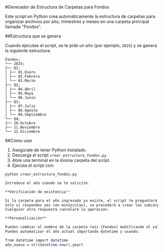 #Generador de Estructura de Carpetas para Fondos

Este script en Python crea automáticamente la estructura de carpetas para organizar archivos por año, trimestres y meses en una carpeta principal llamada "Fondos".

##Estructura que se genera

Cuando ejecutas el script, se te pide un año (por ejemplo, `2025`) y se genera la siguiente estructura:

```
Fondos;
└── 2025;
├── Q1;
│ ├── 01.Enero
│ ├── 02.Febrero
│ └── 03.Marzo
├── Q2;
│ ├── 04.Abril
│ ├── 05.Mayo
│ └── 06.Junio
├── Q3;
│ ├── 07.Julio
│ ├── 08.Agosto
│ └── 09.Septiembre
└── Q4;
├── 10.Octubre
├── 11.Noviembre
└── 12.Diciembre
```

##Cómo usar

1. Asegúrate de tener Python instalado.
2. Descarga el script `crear_estructura_fondos.py`.
3. Abre una terminal en la misma carpeta del script.
4. Ejecuta el script con:

```bash
python crear_estructura_fondos.py

Introduce el año cuando se te solicite.

**Verificación de existencia**

Si la carpeta para el año ingresado ya existe, el script te preguntará si deseas continuar.
Solo si respondes yes (en minúsculas), se procederá a crear las subcarpetas que falten.
Cualquier otra respuesta cancelará la operación.

**Personalización**

Puedes cambiar el nombre de la carpeta raíz (Fondos) modificando el valor de ruta_base en el script.
Puedes automatizar el año actual importando datetime y usando:

from datetime import datetime
año_nuevo = str(datetime.now().year)

